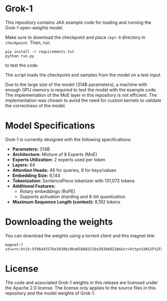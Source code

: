 # Grok-1

This repository contains JAX example code for loading and running the Grok-1 open-weights model.

Make sure to download the checkpoint and place `ckpt-0` directory in `checkpoint`.
Then, run

```shell
pip install -r requirements.txt
python run.py
```

to test the code.

The script loads the checkpoint and samples from the model on a test input.

Due to the large size of the model (314B parameters), a machine with enough GPU memory is required to test the model with the example code.
The implementation of the MoE layer in this repository is not efficient. The implementation was chosen to avoid the need for custom kernels to validate the correctness of the model.

# Model Specifications

Grok-1 is currently designed with the following specifications:

- **Parameters:** 314B
- **Architecture:** Mixture of 8 Experts (MoE)
- **Experts Utilization:** 2 experts used per token
- **Layers:** 64
- **Attention Heads:** 48 for queries, 8 for keys/values
- **Embedding Size:** 6,144
- **Tokenization:** SentencePiece tokenizer with 131,072 tokens
- **Additional Features:**
  - Rotary embeddings (RoPE)
  - Supports activation sharding and 8-bit quantization
- **Maximum Sequence Length (context):** 8,192 tokens

# Downloading the weights

You can download the weights using a torrent client and this magnet link:

```
magnet:?xt=urn:btih:5f96d43576e3d386c9ba65b883210a393b68210e&tr=https%3A%2F%2Facademictorrents.com%2Fannounce.php&tr=udp%3A%2F%2Ftracker.coppersurfer.tk%3A6969&tr=udp%3A%2F%2Ftracker.opentrackr.org%3A1337%2Fannounce
```

# License

The code and associated Grok-1 weights in this release are licensed under the
Apache 2.0 license. The license only applies to the source files in this
repository and the model weights of Grok-1.
